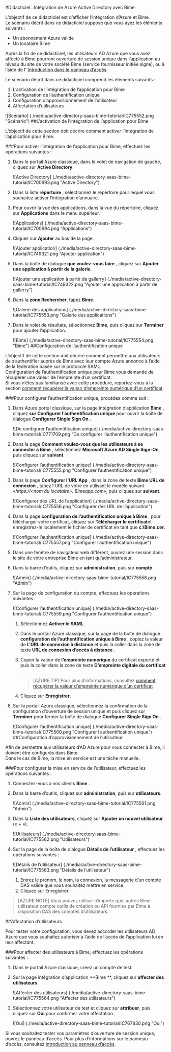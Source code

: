 <properties 
    pageTitle="Didacticiel : Intégration de Azure Active Directory avec Bime | Microsoft Azure" 
    description="Apprenez à utiliser Bime avec Azure Active Directory pour activer l’ouverture de session unique, la mise en service automatique et bien plus encore !" 
    services="active-directory" 
    authors="jeevansd"  
    documentationCenter="na" 
    manager="femila"/>
<tags 
    ms.service="active-directory" 
    ms.devlang="na" 
    ms.topic="article" 
    ms.tgt_pltfrm="na" 
    ms.workload="identity" 
    ms.date="09/29/2016" 
    ms.author="jeedes" />

#<a name="tutorial-azure-active-directory-integration-with-bime"></a>Didacticiel : Intégration de Azure Active Directory avec Bime

L’objectif de ce didacticiel est d’afficher l’intégration d’Azure et Bime.  
Le scénario décrit dans ce didacticiel suppose que vous ayez les éléments suivants :

-   Un abonnement Azure valide
-   Un locataire Bime

Après la fin de ce didacticiel, les utilisateurs AD Azure que vous avez affecté à Bime pourront ouverture de session unique dans l’application au niveau du site de votre société Bime (service fournisseur initiée signe), ou à l’aide de l' [Introduction dans le panneau d’accès](active-directory-saas-access-panel-introduction.md).

Le scénario décrit dans ce didacticiel comprend les éléments suivants :

1.  L’activation de l’intégration de l’application pour Bime
2.  Configuration de l’authentification unique
3.  Configuration d’approvisionnement de l’utilisateur
4.  Affectation d’utilisateurs

![Scénario] (./media/active-directory-saas-bime-tutorial/IC775552.png "Scénario")
##<a name="enabling-the-application-integration-for-bime"></a>L’activation de l’intégration de l’application pour Bime

L’objectif de cette section doit décrire comment activer l’intégration de l’application pour Bime.

###<a name="to-enable-the-application-integration-for-bime-perform-the-following-steps"></a>Pour activer l’intégration de l’application pour Bime, effectuez les opérations suivantes :

1.  Dans le portail Azure classique, dans le volet de navigation de gauche, cliquez sur **Active Directory**.

    ![Active Directory] (./media/active-directory-saas-bime-tutorial/IC700993.png "Active Directory")

2.  Dans la liste **répertoire** , sélectionnez le répertoire pour lequel vous souhaitez activer l’intégration d’annuaire.

3.  Pour ouvrir la vue des applications, dans la vue du répertoire, cliquez sur **Applications** dans le menu supérieur.

    ![Applications] (./media/active-directory-saas-bime-tutorial/IC700994.png "Applications")

4.  Cliquez sur **Ajouter** au bas de la page.

    ![Ajouter application] (./media/active-directory-saas-bime-tutorial/IC749321.png "Ajouter application")

5.  Dans la boîte de dialogue **que voulez-vous faire** , cliquez sur **Ajouter une application à partir de la galerie**.

    ![Ajouter une application à partir de gallerry] (./media/active-directory-saas-bime-tutorial/IC749322.png "Ajouter une application à partir de gallerry")

6.  Dans la **zone Rechercher**, tapez **Bime**.

    ![Galerie des applications] (./media/active-directory-saas-bime-tutorial/IC775553.png "Galerie des applications")

7.  Dans le volet de résultats, sélectionnez **Bime**, puis cliquez sur **Terminer** pour ajouter l’application.

    ![Bime] (./media/active-directory-saas-bime-tutorial/IC775554.png "Bime")
##<a name="configuring-single-sign-on"></a>Configuration de l’authentification unique

L’objectif de cette section doit décrire comment permettre aux utilisateurs de s’authentifier auprès de Bime avec leur compte Azure annonce à l’aide de la fédération basée sur le protocole SAML.  
Configuration de l’authentification unique pour Bime vous demande de récupérer une valeur de l’empreinte d’un certificat.  
Si vous n’êtes pas familiarisé avec cette procédure, reportez-vous à la section [comment récupérer la valeur d’empreinte numérique d’un certificat](http://youtu.be/YKQF266SAxI).

###<a name="to-configure-single-sign-on-perform-the-following-steps"></a>Pour configurer l’authentification unique, procédez comme suit :

1.  Dans Azure portal classique, sur la page intégration d’application **Bime** , cliquez **sur Configurer l’authentification unique** pour ouvrir la boîte de dialogue **Configurer Single Sign On** .

    ![De configurer l’authentification unique] (./media/active-directory-saas-bime-tutorial/IC771709.png "De configurer l’authentification unique")

2.  Dans la page **Comment voulez-vous que les utilisateurs à se connecter à Bime** , sélectionnez **Microsoft Azure AD Single Sign-On**, puis cliquez sur **suivant**.

    ![Configurer l’authentification unique] (./media/active-directory-saas-bime-tutorial/IC775555.png "Configurer l’authentification unique")

3.  Dans la page **Configurer l’URL App** , dans la zone de texte **Bime URL de connexion** , tapez l’URL de votre en utilisant le modèle suivant «*https://\<nom du locataire\>. Bimeapp.com*», puis cliquez sur **suivant**.

    ![Configurer des URL de l’application] (./media/active-directory-saas-bime-tutorial/IC775556.png "Configurer des URL de l’application")

4.  Dans la page **configuration de l’authentification unique à Bime** , pour télécharger votre certificat, cliquez sur **Télécharger le certificat**et enregistrez-le localement le fichier de certificat en tant que **c:\\Bime.cer**.

    ![Configurer l’authentification unique] (./media/active-directory-saas-bime-tutorial/IC775557.png "Configurer l’authentification unique")

5.  Dans une fenêtre de navigateur web différent, ouvrez une session dans le site de votre entreprise Bime en tant qu’administrateur.

6.  Dans la barre d’outils, cliquez sur **administration**, puis sur **compte**.

    ![Admin] (./media/active-directory-saas-bime-tutorial/IC775558.png "Admin")

7.  Sur la page de configuration du compte, effectuez les opérations suivantes :

    ![Configurer l’authentification unique] (./media/active-directory-saas-bime-tutorial/IC775559.png "Configurer l’authentification unique")

    1.  Sélectionnez **Activer le SAML**.
    2.  Dans le portail Azure classique, sur la page de la boîte de dialogue **configuration de l’authentification unique à Bime** , copiez la valeur de **L’URL de connexion à distance** et puis la coller dans la zone de texte **URL de connexion d’accès à distance** .
    3.  Copier la valeur de **l’empreinte numérique** du certificat exporté et puis la coller dans la zone de texte **D’empreinte digitale du certificat** .  

        >[AZURE.TIP] Pour plus d’informations, consultez [comment récupérer la valeur d’empreinte numérique d’un certificat](http://youtu.be/YKQF266SAxI)

    4.  Cliquez sur **Enregistrer**.

8.  Sur le portail Azure classique, sélectionnez la confirmation de la configuration d’ouverture de session unique et puis cliquez sur **Terminer** pour fermer la boîte de dialogue **Configurer Single Sign On** .

    ![Configurer l’authentification unique] (./media/active-directory-saas-bime-tutorial/IC775560.png "Configurer l’authentification unique")
##<a name="configuring-user-provisioning"></a>Configuration d’approvisionnement de l’utilisateur

Afin de permettre aux utilisateurs d’AD Azure pour vous connecter à Bime, il doivent être configurés dans Bime.  
Dans le cas de Bime, la mise en service est une tâche manuelle.

###<a name="to-configure-user-provisioning-perform-the-following-steps"></a>Pour configurer la mise en service de l’utilisateur, effectuez les opérations suivantes :

1.  Connectez-vous à vos clients **Bime** .

2.  Dans la barre d’outils, cliquez sur **administration**, puis sur **utilisateurs**.

    ![Admin] (./media/active-directory-saas-bime-tutorial/IC775561.png "Admin")

3.  Dans la **Liste des utilisateurs**, cliquez sur **Ajouter un nouvel utilisateur** (« + »).

    ![Utilisateurs] (./media/active-directory-saas-bime-tutorial/IC775562.png "Utilisateurs")

4.  Sur la page de la boîte de dialogue **Détails de l’utilisateur** , effectuez les opérations suivantes :

    ![Détails de l’utilisateur] (./media/active-directory-saas-bime-tutorial/IC775563.png "Détails de l’utilisateur")

    1.  Entrez le prénom, le nom, la connexion, la messagerie d’un compte DAS valide que vous souhaitez mettre en service.
    2.  Cliquez sur Enregistrer.

>[AZURE.NOTE] Vous pouvez utiliser n’importe quel autres Bime utilisateur compte outils de création ou API fournies par Bime à disposition DAS des comptes d’utilisateurs.

##<a name="assigning-users"></a>Affectation d’utilisateurs

Pour tester votre configuration, vous devez accorder les utilisateurs AD Azure que vous souhaitez autoriser à l’aide de l’accès de l’application lui en leur affectant.

###<a name="to-assign-users-to-bime-perform-the-following-steps"></a>Pour affecter des utilisateurs à Bime, effectuez les opérations suivantes :

1.  Dans le portail Azure classique, créez un compte de test.

2.  Sur la page intégration d’application **Bime **, cliquez sur **affecter des utilisateurs**.

    ![Affecter des utilisateurs] (./media/active-directory-saas-bime-tutorial/IC775564.png "Affecter des utilisateurs")

3.  Sélectionnez votre utilisateur de test et cliquez sur **attribuer**, puis cliquez sur **Oui** pour confirmer votre affectation.

    ![Oui] (./media/active-directory-saas-bime-tutorial/IC767830.png "Oui")

Si vous souhaitez tester vos paramètres d’ouverture de session unique, ouvrez le panneau d’accès. Pour plus d’informations sur le panneau d’accès, consultez [Introduction au panneau d’accès](active-directory-saas-access-panel-introduction.md).
